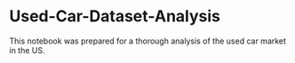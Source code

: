 # Used-Car-Dataset-Analysis
This notebook was prepared for a thorough analysis of the used car market in the US. 
